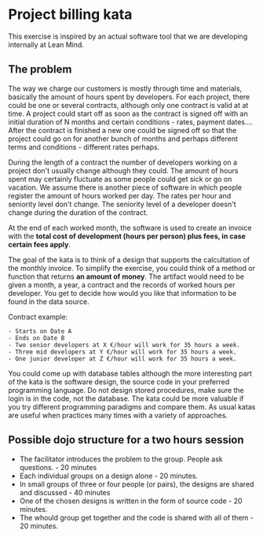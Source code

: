 # Project billing kata

This exercise is inspired by an actual software tool that we are developing internally at Lean Mind. 

## The problem

The way we charge our customers is mostly through time and materials, basically the amount of hours spent by developers. For each project, there could be one or several contracts, although only one contract is valid at at time. A project could start off as soon as the contract is signed off with an initial duration of N months and certain conditions - rates, payment dates.... After the contract is finished a new one could be signed off so that the project could go on for another bunch of months and perhaps different terms and conditions - different rates perhaps. 

During the length of a contract the number of developers working on a project don't usually change although they could. The amount of hours spent may certainly fluctuate as some people could get sick or go on vacation. We assume there is another piece of software in which people register the amount of hours worked per day. The rates per hour and seniority level don't change. The seniority level of a developer doesn't change during the duration of the contract. 

At the end of each worked month, the software is used to create an invoice with the **total cost of development (hours per person) plus fees, in case certain fees apply**. 

The goal of the kata is to think of a design that supports the calcultation of the monthly invoice. To simplify the exercise, you could think of a method or function that returns **an amount of money**. The artifact would need to be given a month, a year, a contract and the records of worked hours per developer. You get to decide how would you like that information to be found in the data source. 

Contract example:

    - Starts on Date A
    - Ends on Date B
    - Two senior developers at X €/hour will work for 35 hours a week.
    - Three mid developers at Y €/hour will work for 35 hours a week.
    - One junior developer at Z €/hour will work for 35 hours a week.

You could come up with database tables although the more interesting part of the kata is the software design, the source code in your preferred programming language. Do not design stored procedures, make sure the login is in the code, not the database. The kata could be more valuable if you try different programming paradigms and compare them. As usual katas are useful when practices many times with a variety of approaches.  

## Possible dojo structure for a two hours session

 * The facilitator introduces the problem to the group. People ask questions. - 20 minutes
 * Each individual groups on a design alone - 20 minutes.
 * In small groups of three or four people (or pairs), the designs are shared and discussed - 40 minutes
 * One of the chosen designs is written in the form of source code - 20 minutes. 
 * The whould group get together and the code is shared with all of them - 20 minutes.



